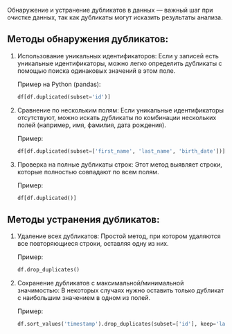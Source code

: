 Обнаружение и устранение дубликатов в данных — важный шаг при очистке данных, так как дубликаты могут исказить результаты анализа.

## Методы обнаружения дубликатов:
1. Использование уникальных идентификаторов: 
   Если у записей есть уникальные идентификаторы, можно легко определить дубликаты с помощью поиска одинаковых значений в этом поле.
   
   Пример на Python (pandas):
   ```python
   df[df.duplicated(subset='id')]
   ```
   
2. Сравнение по нескольким полям: 
   Если уникальные идентификаторы отсутствуют, можно искать дубликаты по комбинации нескольких полей (например, имя, фамилия, дата рождения).

   Пример:
   ```python
   df[df.duplicated(subset=['first_name', 'last_name', 'birth_date'])]
   ```
3. Проверка на полные дубликаты строк: 
   Этот метод выявляет строки, которые полностью совпадают по всем полям.

   Пример:
   ```python
   df[df.duplicated()]
   ```
## Методы устранения дубликатов:
1. Удаление всех дубликатов: 
   Простой метод, при котором удаляются все повторяющиеся строки, оставляя одну из них.

   Пример:
   ```python
   df.drop_duplicates()
   ```
2. Сохранение дубликатов с максимальной/минимальной значимостью: 
   В некоторых случаях нужно оставить только дубликат с наибольшим значением в одном из полей.

   Пример:
   ```python
   df.sort_values('timestamp').drop_duplicates(subset=['id'], keep='last')
   ```